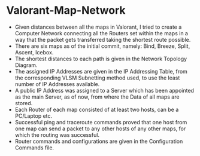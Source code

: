 # Valorant-Map-Network
 - Given distances between all the maps in Valorant, I tried to create a Computer Network connecting all the Routers set within the maps in a way that the packet gets transferred taking the shortest route possible.
 - There are six maps as of the initial commit, namely: Bind, Breeze, Split, Ascent, Icebox.
 - The shortest distances to each path is given in the Network Topology Diagram.
 - The assigned IP Addresses are given in the IP Addressing Table, from the corresponding VLSM Subnetting method used, to use the least number of IP Addresses available.
 - A public IP Address was assigned to a Server which has been appointed as the main Server, as of now, from where the Data of all maps are stored.
 - Each Router of each map consisted of at least two hosts, can be a PC/Laptop etc.
 - Successful ping and traceroute commands proved that one host from one map can send a packet to any other hosts of any other maps, for which the routing was successful. 
 - Router commands and configurations are given in the Configuration Commands file. 
